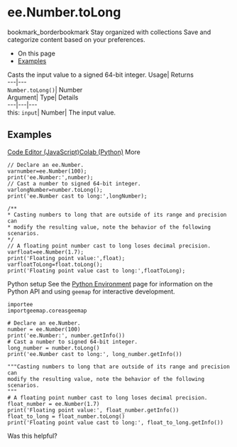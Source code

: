 
#  ee.Number.toLong
bookmark_borderbookmark Stay organized with collections  Save and categorize content based on your preferences.
  * On this page
  * [Examples](https://developers.google.com/earth-engine/apidocs/ee-number-tolong#examples)


Casts the input value to a signed 64-bit integer. 
Usage| Returns  
---|---  
`Number.toLong()`| Number  
Argument| Type| Details  
---|---|---  
this: `input`| Number| The input value.  
## Examples
[Code Editor (JavaScript)](https://developers.google.com/earth-engine/apidocs/ee-number-tolong#code-editor-javascript-sample)[Colab (Python)](https://developers.google.com/earth-engine/apidocs/ee-number-tolong#colab-python-sample) More
```
// Declare an ee.Number.
varnumber=ee.Number(100);
print('ee.Number:',number);
// Cast a number to signed 64-bit integer.
varlongNumber=number.toLong();
print('ee.Number cast to long:',longNumber);

/**
* Casting numbers to long that are outside of its range and precision can
* modify the resulting value, note the behavior of the following scenarios.
*/
// A floating point number cast to long loses decimal precision.
varfloat=ee.Number(1.7);
print('Floating point value:',float);
varfloatToLong=float.toLong();
print('Floating point value cast to long:',floatToLong);
```
Python setup
See the [ Python Environment](https://developers.google.com/earth-engine/guides/python_install) page for information on the Python API and using `geemap` for interactive development.
```
importee
importgeemap.coreasgeemap
```
```
# Declare an ee.Number.
number = ee.Number(100)
print('ee.Number:', number.getInfo())
# Cast a number to signed 64-bit integer.
long_number = number.toLong()
print('ee.Number cast to long:', long_number.getInfo())

"""Casting numbers to long that are outside of its range and precision can
modify the resulting value, note the behavior of the following scenarios.
"""
# A floating point number cast to long loses decimal precision.
float_number = ee.Number(1.7)
print('Floating point value:', float_number.getInfo())
float_to_long = float_number.toLong()
print('Floating point value cast to long:', float_to_long.getInfo())
```

Was this helpful?
